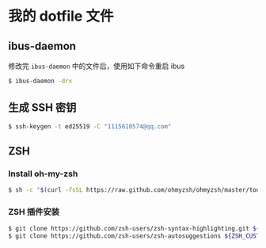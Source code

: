 # 我的 dotfile 文件

## ibus-daemon

修改完 `ibus-daemon` 中的文件后，使用如下命令重启 ibus

```bash
$ ibus-daemon -drx
```

## 生成 SSH 密钥

```bash
$ ssh-keygen -t ed25519 -C "1115610574@qq.com"
```

## ZSH

### Install oh-my-zsh
```bash
$ sh -c "$(curl -fsSL https://raw.github.com/ohmyzsh/ohmyzsh/master/tools/install.sh)"
```

### ZSH 插件安装
```bash
$ git clone https://github.com/zsh-users/zsh-syntax-highlighting.git ${ZSH_CUSTOM:-~/.oh-my-zsh/custom}/plugins/zsh-syntax-highlighting
$ git clone https://github.com/zsh-users/zsh-autosuggestions ${ZSH_CUSTOM:-~/.oh-my-zsh/custom}/plugins/zsh-autosuggestions
```
